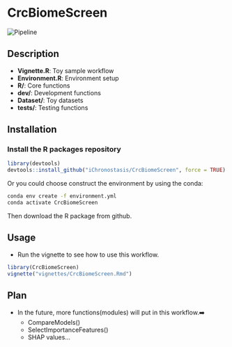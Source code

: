# CrcBiomeScreen

![Pipeline](https://github.com/user-attachments/assets/5434dac9-5392-4825-884e-06a56d232a1e)

## Description
* **Vignette.R**: Toy sample workflow
* **Environment.R**: Environment setup
* **R/**: Core functions
* **dev/**: Development functions
* **Dataset/**: Toy datasets
* **tests/**: Testing functions

## Installation
### Install the R packages repository
```R
library(devtools)
devtools::install_github("iChronostasis/CrcBiomeScreen", force = TRUE)
```

Or you could choose construct the environment by using the conda:
```bash
conda env create -f environment.yml
conda activate CrcBiomeScreen
```
Then download the R package from github.

## Usage
 * Run the vignette to see how to use this workflow.
```R
library(CrcBiomeScreen)
vignette("vignettes/CrcBiomeScreen.Rmd")
```

## Plan
 * In the future, more functions(modules) will put in this workflow.➡️
   * CompareModels()
   * SelectImportanceFeatures()
   * SHAP values...
